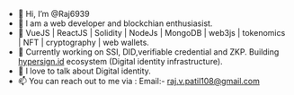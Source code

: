 - 👋 Hi, I’m @Raj6939
- 👀 I am a web developer and blockchian enthusiasist.
- 🔨 VueJS | ReactJS | Solidity | NodeJs | MongoDB | web3js | tokenomics | NFT | cryptography | web wallets.
- 🌱 Currently working on SSI, DID,verifiable credential and ZKP. Building [hypersign.id](https://hypersign.id/) ecosystem (Digital identity infrastructure).
- 💞️ I love to talk about Digital identity.
- 📫 You can reach out to me via :
Email:- raj.v.patil108@gmail.com

<!---
Raj6939/Raj6939 is a ✨ special ✨ repository because its `README.md` (this file) appears on your GitHub profile.
You can click the Preview link to take a look at your changes.
--->
